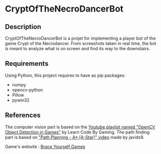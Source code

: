 # CryptOfTheNecroDancerBot

## Description

CryptOfTheNecroDancerBot is a projet for implementing a player bot of the game Crypt of the Necrodancer.
From screeshots taken in real time, the bot is meant to analyze what is on screen and find its way to the downstairs.

## Requirements

Using Python, this project requires to have as pip packages:
- numpy
- opencv-python
- Pillow
- pywin32

## References

The computer vision part is based on the [Youtube playlist named "OpenCV Object Detection in Games"](https://youtube.com/playlist?list=PL1m2M8LQlzfKtkKq2lK5xko4X-8EZzFPI) by Learn Code By Gaming.
The path finding part is based on ["Path Planning - A* (A-Star)" video](https://youtu.be/icZj67PTFhc) made by javidx9.

Game's website : [Brace Yourself Games](https://braceyourselfgames.com/crypt-of-the-necrodancer/)